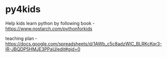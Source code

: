 # py4kids

Help kids learn python by following book - https://www.nostarch.com/pythonforkids

teaching plan - https://docs.google.com/spreadsheets/d/1AWb_c5c8adzWlC_BLRKcKqr3-IR-JBQDP5HMJE3PPaU/edit#gid=0

